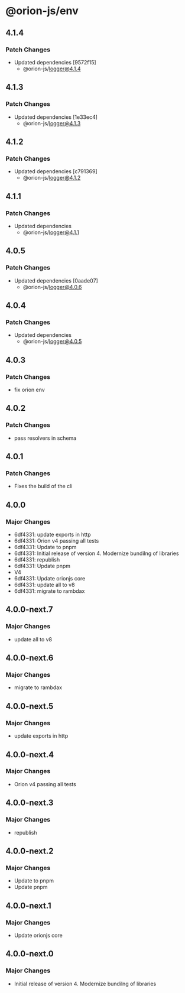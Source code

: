 # @orion-js/env

## 4.1.4

### Patch Changes

- Updated dependencies [9572f15]
  - @orion-js/logger@4.1.4

## 4.1.3

### Patch Changes

- Updated dependencies [1e33ec4]
  - @orion-js/logger@4.1.3

## 4.1.2

### Patch Changes

- Updated dependencies [c791369]
  - @orion-js/logger@4.1.2

## 4.1.1

### Patch Changes

- Updated dependencies
  - @orion-js/logger@4.1.1

## 4.0.5

### Patch Changes

- Updated dependencies [0aade07]
  - @orion-js/logger@4.0.6

## 4.0.4

### Patch Changes

- Updated dependencies
  - @orion-js/logger@4.0.5

## 4.0.3

### Patch Changes

- fix orion env

## 4.0.2

### Patch Changes

- pass resolvers in schema

## 4.0.1

### Patch Changes

- Fixes the build of the cli

## 4.0.0

### Major Changes

- 6df4331: update exports in http
- 6df4331: Orion v4 passing all tests
- 6df4331: Update to pnpm
- 6df4331: Initial release of version 4. Modernize bundilng of libraries
- 6df4331: republish
- 6df4331: Update pnpm
- V4
- 6df4331: Update orionjs core
- 6df4331: update all to v8
- 6df4331: migrate to rambdax

## 4.0.0-next.7

### Major Changes

- update all to v8

## 4.0.0-next.6

### Major Changes

- migrate to rambdax

## 4.0.0-next.5

### Major Changes

- update exports in http

## 4.0.0-next.4

### Major Changes

- Orion v4 passing all tests

## 4.0.0-next.3

### Major Changes

- republish

## 4.0.0-next.2

### Major Changes

- Update to pnpm
- Update pnpm

## 4.0.0-next.1

### Major Changes

- Update orionjs core

## 4.0.0-next.0

### Major Changes

- Initial release of version 4. Modernize bundilng of libraries
